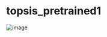 # topsis_pretrained1

![image](https://github.com/SakshiGoyal001/topsis_pretrained1/assets/100338507/cc7e58d4-ef41-4e35-822c-081083f13d6a)
